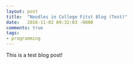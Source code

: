 ```yaml
---
layout: post
title:  "Noodles in College Fitst Blog (Test)"
date:   2016-11-02 09:32:03 -0800
comments: true
tags:
- programming
---
```


This is a test blog post!